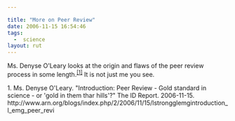 ```yaml
---

title: "More on Peer Review"
date: 2006-11-15 16:54:46
tags:
  -  science
layout: rut
---
```


Ms. Denyse O'Leary looks at the origin and flaws of the peer review process in some length.<sup>[\[1\]][ref1]</sup>  It is not just me you see.

<div markdown="1" class="postrefs">
1.  Ms. Denyse O'Leary.  "Introduction: Peer Review - Gold standard in science - or 'gold in them thar hills'?"  The ID Report.  2006-11-15.  http://www.arn.org/blogs/index.php/2/2006/11/15/lstrongglemgintroduction_l_emg_peer_revi
</div>

[ref1]: http://www.arn.org/blogs/index.php/2/2006/11/15/lstrongglemgintroduction_l_emg_peer_revi "Introduction: Peer Review - Gold standard in science - or 'gold in them thar hills'?"

